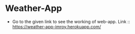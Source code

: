 # Weather-App

- Go to the given link to see the working of web-app.
Link :: https://weather-app-imroy.herokuapp.com/

